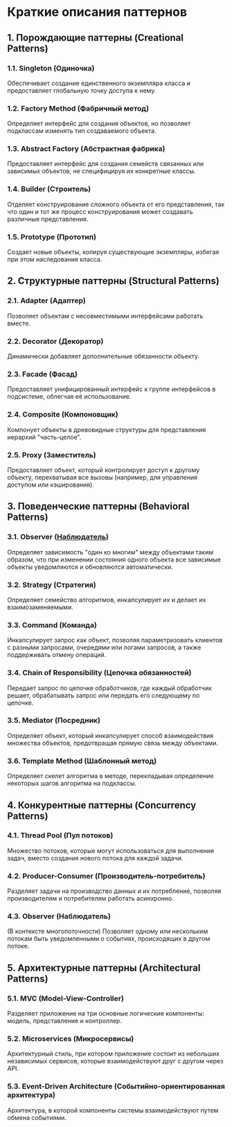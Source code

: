 # Краткие описания паттернов

## 1. Порождающие паттерны (Creational Patterns)

### 1.1. Singleton (Одиночка)
Обеспечивает создание единственного экземпляра класса и предоставляет глобальную точку доступа к нему.

### 1.2. Factory Method (Фабричный метод)
Определяет интерфейс для создания объектов, но позволяет подклассам изменять тип создаваемого объекта.

### 1.3. Abstract Factory (Абстрактная фабрика)
Предоставляет интерфейс для создания семейств связанных или зависимых объектов, не специфицируя их конкретные классы.

### 1.4. Builder (Строитель)
Отделяет конструирование сложного объекта от его представления, так что один и тот же процесс конструирования может создавать различные представления.

### 1.5. Prototype (Прототип)
Создает новые объекты, копируя существующие экземпляры, избегая при этом наследования класса.

## 2. Структурные паттерны (Structural Patterns)

### 2.1. Adapter (Адаптер)
Позволяет объектам с несовместимыми интерфейсами работать вместе.

### 2.2. Decorator (Декоратор)
Динамически добавляет дополнительные обязанности объекту.

### 2.3. Facade (Фасад)
Предоставляет унифицированный интерфейс к группе интерфейсов в подсистеме, облегчая её использование.

### 2.4. Composite (Компоновщик)
Компонует объекты в древовидные структуры для представления иерархий "часть-целое".

### 2.5. Proxy (Заместитель)
Предоставляет объект, который контролирует доступ к другому объекту, перехватывая все вызовы (например, для управления доступом или кэширования).

## 3. Поведенческие паттерны (Behavioral Patterns)

### 3.1. Observer ([Наблюдатель](../examples/src/main/java/innovativebuddies/universecommons/patterns/OBSERVER_README.md))
Определяет зависимость "один ко многим" между объектами таким образом, что при изменении состояния одного объекта все зависимые объекты уведомляются и обновляются автоматически.

### 3.2. Strategy (Стратегия)
Определяет семейство алгоритмов, инкапсулирует их и делает их взаимозаменяемыми.

### 3.3. Command (Команда)
Инкапсулирует запрос как объект, позволяя параметризовать клиентов с разными запросами, очередями или логами запросов, а также поддерживать отмену операций.

### 3.4. Chain of Responsibility (Цепочка обязанностей)
Передает запрос по цепочке обработчиков, где каждый обработчик решает, обрабатывать запрос или передать его следующему по цепочке.

### 3.5. Mediator (Посредник)
Определяет объект, который инкапсулирует способ взаимодействия множества объектов, предотвращая прямую связь между объектами.

### 3.6. Template Method (Шаблонный метод)
Определяет скелет алгоритма в методе, перекладывая определение некоторых шагов алгоритма на подклассы.

## 4. Конкурентные паттерны (Concurrency Patterns)

### 4.1. Thread Pool (Пул потоков)
Множество потоков, которые могут использоваться для выполнения задач, вместо создания нового потока для каждой задачи.

### 4.2. Producer-Consumer (Производитель-потребитель)
Разделяет задачи на производство данных и их потребление, позволяя производителям и потребителям работать асинхронно.

### 4.3. Observer (Наблюдатель)
(В контексте многопоточности) Позволяет одному или нескольким потокам быть уведомленными о событиях, происходящих в другом потоке.

## 5. Архитектурные паттерны (Architectural Patterns)

### 5.1. MVC (Model-View-Controller)
Разделяет приложение на три основные логические компоненты: модель, представление и контроллер.

### 5.2. Microservices (Микросервисы)
Архитектурный стиль, при котором приложение состоит из небольших независимых сервисов, которые взаимодействуют друг с другом через API.

### 5.3. Event-Driven Architecture (Событийно-ориентированная архитектура)
Архитектура, в которой компоненты системы взаимодействуют путем обмена событиями.
